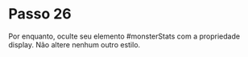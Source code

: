# Passo 26

Por enquanto, oculte seu elemento #monsterStats com a propriedade display. Não altere nenhum outro estilo.